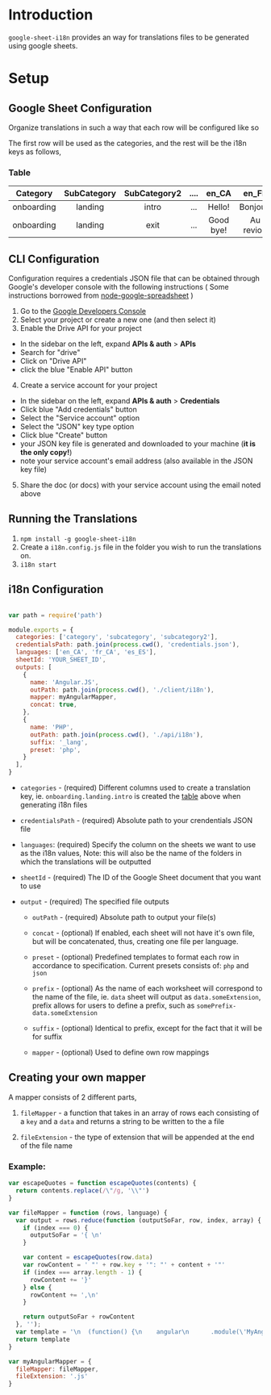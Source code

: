 # Introduction

`google-sheet-i18n` provides an way for translations files to be generated using google sheets.

# Setup

## Google Sheet Configuration

Organize translations in such a way that each row will be configured like so

The first row will be used as the categories, and the rest will be the i18n keys
as follows,

### Table

| Category | SubCategory | SubCategory2 | .... | en_CA | en_FR | ... |
| :------: | :---------: | :----------: | :--: | :---: | :---: | :-: |
| onboarding | landing | intro | ... | Hello! | Bonjour! |  ... |
| onboarding | landing | exit | ... | Good bye! | Au revior! |  ... |

## CLI Configuration

Configuration requires a credentials JSON file that can be obtained through Google's developer
console with the following instructions ( Some instructions borrowed from
[node-google-spreadsheet](https://github.com/theoephraim/node-google-spreadsheet) )

1. Go to the [Google Developers Console](https://console.developers.google.com/project)
2. Select your project or create a new one (and then select it)
3. Enable the Drive API for your project
  - In the sidebar on the left, expand __APIs & auth__ > __APIs__
  - Search for "drive"
  - Click on "Drive API"
  - click the blue "Enable API" button
4. Create a service account for your project
  - In the sidebar on the left, expand __APIs & auth__ > __Credentials__
  - Click blue "Add credentials" button
  - Select the "Service account" option
  - Select the "JSON" key type option
  - Click blue "Create" button
  - your JSON key file is generated and downloaded to your machine (__it is the only copy!__)
  - note your service account's email address (also available in the JSON key file)
5. Share the doc (or docs) with your service account using the email noted above

## Running the Translations

1. `npm install -g google-sheet-i18n`
2. Create a `i18n.config.js` file in the folder you wish to run the translations on.
3. `i18n start`


## i18n Configuration
```js

var path = require('path')

module.exports = {
  categories: ['category', 'subcategory', 'subcategory2'],
  credentialsPath: path.join(process.cwd(), 'credentials.json'),
  languages: ['en_CA', 'fr_CA', 'es_ES'],
  sheetId: 'YOUR_SHEET_ID',
  outputs: [
    {
      name: 'Angular.JS',
      outPath: path.join(process.cwd(), './client/i18n'),
      mapper: myAngularMapper,
      concat: true,
    },
    {
      name: 'PHP',
      outPath: path.join(process.cwd(), './api/i18n'),
      suffix: '_lang',
      preset: 'php',
    }
  ],
}

```

- `categories` - (required) Different columns used to create a translation key, ie.
`onboarding.landing.intro` is created the [table](#table) above when generating i18n files

- `credentialsPath` - (required) Absolute path to your crendentials JSON file

- `languages`: (required) Specify the column on the sheets we want to use as the i18n values,
Note: this will also be the name of the folders in which the translations will be outputted

- `sheetId` - (required) The ID of the Google Sheet document that you want to use

- `output` - (required) The specified file outputs

  - `outPath` - (required) Absolute path to output your file(s)

  - `concat` - (optional) If enabled, each sheet will not have it's own file, but will be concatenated, thus, creating one file per language.

  - `preset` - (optional) Predefined templates to format each row in accordance to specification. Current presets consists of: `php` and `json`

  - `prefix` - (optional) As the name of each worksheet will correspond to the name of the file, ie. `data` sheet
  will output as `data.someExtension`, prefix allows for users to define a prefix, such as `somePrefix-data.someExtension`

  - `suffix` - (optional) Identical to prefix, except for the fact that it will be for suffix

  - `mapper` - (optional) Used to define own row mappings

## Creating your own mapper

A mapper consists of 2 different parts,

1. `fileMapper` - a function that takes in an array of rows each consisting of a `key` and a `data`
and returns a string to be written to the a file

2. `fileExtension` - the type of extension that will be appended at the end of the file name

### Example:
```js
var escapeQuotes = function escapeQuotes(contents) {
  return contents.replace(/\"/g, '\\"')
}

var fileMapper = function (rows, language) {
  var output = rows.reduce(function (outputSoFar, row, index, array) {
    if (index === 0) {
      outputSoFar = '{ \n'
    }

    var content = escapeQuotes(row.data)
    var rowContent = ' "' + row.key + '": "' + content + '"'
    if (index === array.length - 1) {
      rowContent += '}'
    } else {
      rowContent += ',\n'
    }

    return outputSoFar + rowContent
  }, '');
  var template = '\n  (function() {\n    angular\n      .module(\'MyAngularModule\')\n      .constant(\'' + language + '\', ' + output + ')\n  })();\n  '
  return template
}

var myAngularMapper = {
  fileMapper: fileMapper,
  fileExtension: '.js'
}
```
